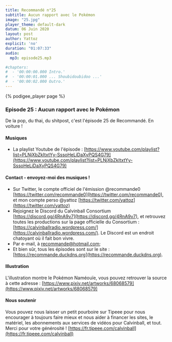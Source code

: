 ```yaml
---
title: Recommandé n°25
subtitle: Aucun rapport avec le Pokémon
image: "25.jpg"
player_theme: default-dark
datum: 06 Juin 2020
layout: post
author: Yattoz
explicit: 'no'
duration: "01:07:33"
audio:
  mp3: episode25.mp3

#chapters:
#  - '00:00:00.000 Intro.'
#  - '00:00:01.000 ... Shoubidoubidoo ...'
#  - '00:00:02.000 Outro.'
---
```


{% podigee_player page %}

### Episode 25 : Aucun rapport avec le Pokémon

De la pop, du thai, du shitpost, c'est l'épisode 25 de Recommandé. En voiture !

#### Musiques

  * La playlist Youtube de l'épisode : [https://www.youtube.com/playlist?list=PLNjXbZkItxtYy-SssoHeLiDaXyPQS4G79](https://www.youtube.com/playlist?list=PLNjXbZkItxtYy-SssoHeLiDaXyPQS4G79)


#### Contact - envoyez-moi des musiques !

- Sur Twitter, le compte officiel de l'émission @recommande0 [https://twitter.com/recommande0](https://twitter.com/recommande0), et mon compte perso @yattoz [https://twitter.com/yattoz](https://twitter.com/yattoz)
- Rejoignez le Discord du Calvinball Consortium [https://discord.gg/4RnA9v7](https://discord.gg/4RnA9v7), et retrouvez toutes les productions sur la page officielle du Consortium : [https://calvinballradio.wordpress.com/](https://calvinballradio.wordpress.com/). Le Discord est un endroit chatoyant où il fait bon vivre.
- Par e-mail, à recommande@hotmail.com;
- Et bien sûr, tous les épisodes sont sur le site : [https://recommande.duckdns.org](https://recommande.duckdns.org).


#### Illustration

L'illustration montre le Pokémon Naméouïe, vous pouvez retrouver la source à cette adresse : [https://www.pixiv.net/artworks/68068579](https://www.pixiv.net/artworks/68068579)


#### Nous soutenir 

Vous pouvez nous laisser un petit pourboire sur Tipeee pour nous encourager à toujours faire mieux et nous aider à financer les sites, le matériel, les abonnements aux services de vidéos pour Calvinball, et tout. Merci pour votre générosité ! [https://fr.tipeee.com/calvinball](https://fr.tipeee.com/calvinball)

